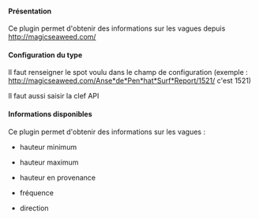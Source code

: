#### Présentation

Ce plugin permet d'obtenir des informations sur les vagues depuis http://magicseaweed.com/

#### Configuration du type

Il faut renseigner le spot voulu dans le champ de configuration (exemple : http://magicseaweed.com/Anse*de*Pen*hat*Surf*Report/1521/ c'est 1521)

Il faut aussi saisir la clef API

#### Informations disponibles

Ce plugin permet d'obtenir des informations sur les vagues :

* hauteur minimum

* hauteur maximum

* hauteur en provenance

* fréquence

* direction

